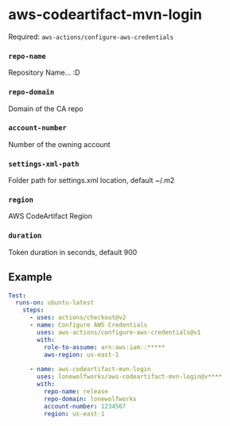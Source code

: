 # aws-codeartifact-mvn-login
Required: `aws-actions/configure-aws-credentials`

### `repo-name`
Repository Name... :D

### `repo-domain`
Domain of the CA repo

### `account-number`
Number of the owning account

### `settings-xml-path`
Folder path for settings.xml location, default ~/.m2

### `region`
AWS CodeArtifact Region

### `duration`
Token duration in seconds, default 900





## Example

```yml
Test:
  runs-on: ubuntu-latest
    steps:
      - uses: actions/checkout@v2
      - name: Configure AWS Credentials
        uses: aws-actions/configure-aws-credentials@v1
        with:
          role-to-assume: arn:aws:iam::*****
          aws-region: us-east-1
          
      - name: aws-codeartifact-mvn-login
        uses: lonewolfworks/aws-codeartifact-mvn-login@v****
        with:
          repo-name: release
          repo-domain: lonewolfworks
          account-number: 1234567
          region: us-east-1
```
